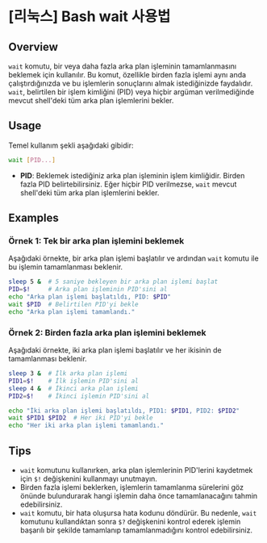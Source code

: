 # [리눅스] Bash wait 사용법

## Overview
`wait` komutu, bir veya daha fazla arka plan işleminin tamamlanmasını beklemek için kullanılır. Bu komut, özellikle birden fazla işlemi aynı anda çalıştırdığınızda ve bu işlemlerin sonuçlarını almak istediğinizde faydalıdır. `wait`, belirtilen bir işlem kimliğini (PID) veya hiçbir argüman verilmediğinde mevcut shell'deki tüm arka plan işlemlerini bekler.

## Usage
Temel kullanım şekli aşağıdaki gibidir:

```bash
wait [PID...]
```

- **PID**: Beklemek istediğiniz arka plan işleminin işlem kimliğidir. Birden fazla PID belirtebilirsiniz. Eğer hiçbir PID verilmezse, `wait` mevcut shell'deki tüm arka plan işlemlerini bekler.

## Examples
### Örnek 1: Tek bir arka plan işlemini beklemek
Aşağıdaki örnekte, bir arka plan işlemi başlatılır ve ardından `wait` komutu ile bu işlemin tamamlanması beklenir.

```bash
sleep 5 &  # 5 saniye bekleyen bir arka plan işlemi başlat
PID=$!     # Arka plan işleminin PID'sini al
echo "Arka plan işlemi başlatıldı, PID: $PID"
wait $PID  # Belirtilen PID'yi bekle
echo "Arka plan işlemi tamamlandı."
```

### Örnek 2: Birden fazla arka plan işlemini beklemek
Aşağıdaki örnekte, iki arka plan işlemi başlatılır ve her ikisinin de tamamlanması beklenir.

```bash
sleep 3 &  # İlk arka plan işlemi
PID1=$!    # İlk işlemin PID'sini al
sleep 4 &  # İkinci arka plan işlemi
PID2=$!    # İkinci işlemin PID'sini al

echo "İki arka plan işlemi başlatıldı, PID1: $PID1, PID2: $PID2"
wait $PID1 $PID2  # Her iki PID'yi bekle
echo "Her iki arka plan işlemi tamamlandı."
```

## Tips
- `wait` komutunu kullanırken, arka plan işlemlerinin PID'lerini kaydetmek için `$!` değişkenini kullanmayı unutmayın.
- Birden fazla işlemi beklerken, işlemlerin tamamlanma sürelerini göz önünde bulundurarak hangi işlemin daha önce tamamlanacağını tahmin edebilirsiniz.
- `wait` komutu, bir hata oluşursa hata kodunu döndürür. Bu nedenle, `wait` komutunu kullandıktan sonra `$?` değişkenini kontrol ederek işlemin başarılı bir şekilde tamamlanıp tamamlanmadığını kontrol edebilirsiniz.